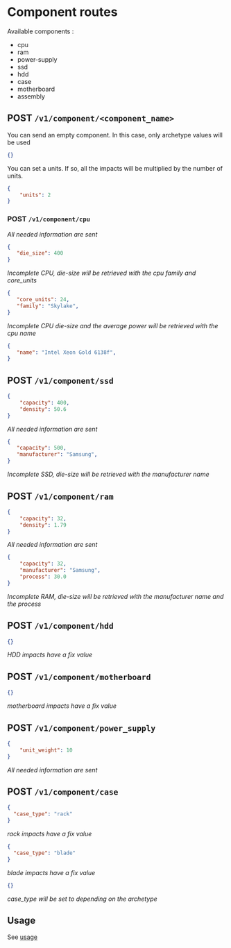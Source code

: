 
# Component routes

Available components :

* cpu
* ram
* power-supply
* ssd
* hdd
* case
* motherboard
* assembly

## POST ```/v1/component/<component_name>```

You can send an empty component. In this case, only archetype values will be used

``` json
{}
```

You can set a units. If so, all the impacts will be multiplied by the number of units.

``` json
{
    "units": 2
}
```

### POST ```/v1/component/cpu```

*All needed information are sent*
``` json
{
   "die_size": 400
}
```

*Incomplete CPU, die-size will be retrieved with the cpu family and core_units*
``` json
{
   "core_units": 24,
   "family": "Skylake",
}
```

*Incomplete CPU die-size and the average power will be retrieved with the cpu name*
``` json
{
   "name": "Intel Xeon Gold 6138f",
}
```

## POST ```/v1/component/ssd```

``` json
{
    "capacity": 400,
    "density": 50.6
}
```
*All needed information are sent*

``` json
{
   "capacity": 500,
   "manufacturer": "Samsung",
}
```
*Incomplete SSD, die-size will be retrieved with the manufacturer name*


## POST ```/v1/component/ram```

``` json
{
    "capacity": 32,
    "density": 1.79
}
```
*All needed information are sent*

``` json
{           
    "capacity": 32,
    "manufacturer": "Samsung",
    "process": 30.0
}
```
*Incomplete RAM, die-size will be retrieved with the manufacturer name and the process*


## POST ```/v1/component/hdd```

``` json
{}
```
*HDD impacts have a fix value*


## POST ```/v1/component/motherboard```

``` json
{}
```
*motherboard impacts have a fix value*


## POST ```/v1/component/power_supply```

``` json
{
    "unit_weight": 10
}
```
*All needed information are sent*

## POST ```/v1/component/case```

``` json
{
  "case_type": "rack"
}
```
*rack impacts have a fix value*

``` json
{
  "case_type": "blade"
}
```
*blade impacts have a fix value*

``` json
{}
```
*case_type will be set to depending on the archetype*

## Usage

See [usage](usage.md)
